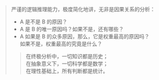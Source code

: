 > 严谨的逻辑推理能力，极度简化地讲，无非是因果关系的分析：
> - A 是不是 B 的原因？
> - A 是 B 的唯一原因吗？如果不是，还有哪些？
> - A 如果是 B 的众多原因，那么，它是权重最高的原因吗？                                                                                         
    如果不是，权重最高的究竟是什么？
> > 在终极分析中，一切知识都是历史；                                                                                                         
> > 在抽象意义下，一切科学都是数学；                                                                                                         
> > 在理性基础上，所有判断都是统计。
